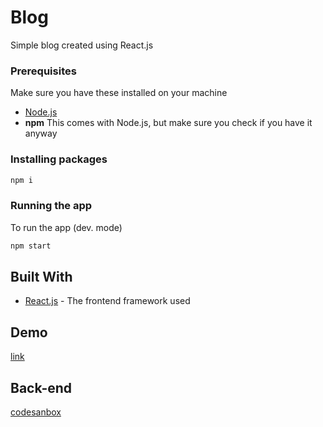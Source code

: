 # Blog

Simple blog created using React.js 

### Prerequisites

Make sure you have these installed on your machine

* [Node.js](https://nodejs.org/en/download/)
* **npm** This comes with Node.js, but make sure you check if you have it anyway

### Installing packages

``` bash
npm i
```

### Running the app

To run the app (dev. mode)

``` bash
npm start
```

## Built With

* [React.js](https://github.com/facebook/react) - The frontend framework used

## Demo

[link](https://nguyenvy-blog.web.app)

## Back-end

[codesanbox](https://codesandbox.io/s/bai-29-deploy-to-heroku2-g8zku)